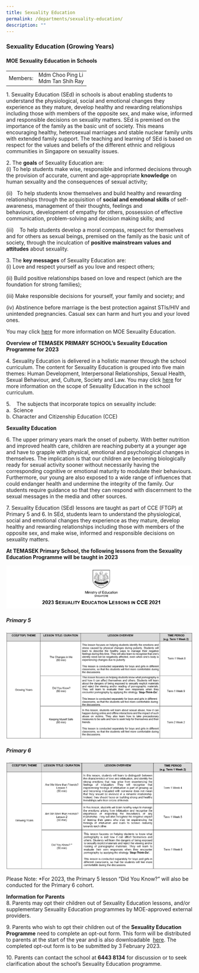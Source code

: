 ```yaml
---
title: Sexuality Education
permalink: /departments/sexuality-education/
description: ""
---
```

### Sexuality Education (Growing Years)

#### MOE Sexuality Education in Schools    

|  	|  	|
|---	|---	|
| Members: 	| Mdm Choo Ping Li<br>Mdm Tan Shih Ray 	|

1. Sexuality Education (SEd) in schools is about enabling students to understand the physiological, social and emotional changes they experience as they mature, develop healthy and rewarding relationships including those with members of the opposite sex, and make wise, informed and responsible decisions on sexuality matters. SEd is premised on the importance of the family as the basic unit of society. This means encouraging healthy, heterosexual marriages and stable nuclear family units with extended family support. The teaching and learning of SEd is based on respect for the values and beliefs of the different ethnic and religious communities in Singapore on sexuality issues.  

  

2\. The **goals** of Sexuality Education are:<br>
(i) To help students make wise, responsible and informed decisions through the provision of accurate, current and age-appropriate **knowledge** on human sexuality and the consequences of sexual activity;

(ii)   To help students know themselves and build healthy and rewarding relationships through the acquisition of **social and emotional skills** of self-awareness, management of their thoughts, feelings and behaviours, development of empathy for others, possession of effective communication, problem-solving and decision making skills; and

  

(iii)    To help students develop a moral compass, respect for themselves and for others as sexual beings, premised on the family as the basic unit of society, through the inculcation of **positive mainstream values and attitudes** about sexuality. 

  

3\. The **key messages** of Sexuality Education are:<br>
(i) Love and respect yourself as you love and respect others;

(ii) Build positive relationships based on love and respect (which are the foundation for strong families);

(iii) Make responsible decisions for yourself, your family and society; and

(iv) Abstinence before marriage is the best protection against STIs/HIV and unintended pregnancies. Casual sex can harm and hurt you and your loved ones.

  

You may click [here](https://go.gov.sg/moe-sexuality-education) for more information on MOE Sexuality Education.

  

**Overview of TEMASEK PRIMARY SCHOOL’s Sexuality Education Programme for 2023**

4. Sexuality Education is delivered in a holistic manner through the school curriculum. The content for Sexuality Education is grouped into five main themes: Human Development, Interpersonal Relationships, Sexual Health, Sexual Behaviour, and, Culture, Society and Law. You may click [here](https://go.gov.sg/moe-sexuality-education-scope) for more information on the scope of Sexuality Education in the school curriculum.

  

5.    The subjects that incorporate topics on sexuality include:<br>a.  Science<br>b. Character and Citizenship Education (CCE)

  

**Sexuality Education** 
  
6\. The upper primary years mark the onset of puberty. With better nutrition and improved health care, children are reaching puberty at a younger age and have to grapple with physical, emotional and psychological changes in themselves. The implication is that our children are becoming biologically ready for sexual activity sooner without necessarily having the corresponding cognitive or emotional maturity to modulate their behaviours. Furthermore, our young are also exposed to a wide range of influences that could endanger health and undermine the integrity of the family. Our students require guidance so that they can respond with discernment to the sexual messages in the media and other sources.

  

7\. Sexuality Education (SEd) lessons are taught as part of CCE (FTGP) at Primary 5 and 6. In SEd, students learn to understand the physiological, social and emotional changes they experience as they mature, develop healthy and rewarding relationships including those with members of the opposite sex, and make wise, informed and responsible decisions on sexuality matters. 

  

**At TEMASEK Primary School, the following lessons from the Sexuality Education Programme will be taught in 2023**

![](/images/sexuality%20education%20title.png)
##### Primary 5
![](/images/p5-growing%20years.png)

##### Primary 6
![](/images/p6-growing%20years.png)

Please Note:
*For 2023, the Primary 5 lesson “Did You Know?” will also be conducted for the Primary 6 cohort. 


**Information for Parents**<br>
8\. Parents may opt their children out of Sexuality Education lessons, and/or supplementary Sexuality Education programmes by MOE-approved external providers. 

9\. Parents who wish to opt their children out of the **Sexuality Education Programme** need to complete an opt-out form. This form will be distributed to parents at the start of the year and is also downloadable  [here](https://form.gov.sg/63bf4fc4994d6d00122ccd11). The completed opt-out form is to be submitted by 3 February 2023.


10\. Parents can contact the school at **6443 8134** for discussion or to seek clarification about the school’s Sexuality Education programme.
